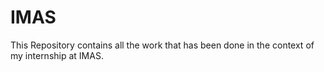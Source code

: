 # IMAS
This Repository contains all the work that has been done in the context of my internship at IMAS.
